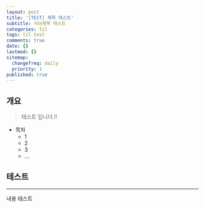 ```yaml
---
layout: post
title: '[TEST] 제목 테스트'
subtitle: 서브제목 테스트
categories: til
tags: til test
comments: true
date: {}
lastmod: {}
sitemap:
  changefreq: daily
  priority: 1
published: true
---
```


## 개요
> 테스트 입니다.!!

- 목차
	- 1 
	- 2
	- 3
	- ...
 

## 테스트
---
내용 테스트
